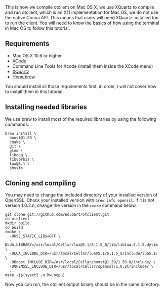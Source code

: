 This is how we compile otclient on Mac OS X, we use XQuartz to compile and run otclient, which is an X11 implementation for Mac OS, we do not use the native Cocoa API. This means that users will need XQuartz installed too to run the client. You will need to know the basics of how using the terminal in Mac OS to follow this tutorial.

## Requirements
* Mac OS X 10.6 or higher
* [XCode](https://developer.apple.com/xcode/) 
* Command Line Tools for Xcode (install them inside the XCode menu)
* [XQuartz](http://xquartz.macosforge.org/landing/)
* [Homebrew](http://mxcl.github.com/homebrew/)

You should install all those requirements first, in order, I will not cover how to install them in this tutorial.

## Installing needed libraries

We use brew to install most of the required libraries by using the following commands:

```
brew install \
  boost@1.59 \
  cmake \
  git \
  glew \
  libogg \
  libvorbis \
  lua@5.1 \
  physfs
```

## Cloning and compiling

You may need to change the included directory of your installed version of OpenSSL. Check your installed version with `brew info openssl`. If it is not version 1.0.2.n, change the version in the `cmake` command below.

```
git clone git://github.com/edubart/otclient.git
cd otclient
mkdir build
cd build
cmake \
  -DUSE_STATIC_LIBS=OFF \
  -DLUA_LIBRARY=/usr/local/Cellar/lua@5.1/5.1.5_8/lib/liblua.5.1.5.dylib \
  -DLUA_INCLUDE_DIR=/usr/local/Cellar/lua@5.1/5.1.5_8/include/lua5.1/ \
  -DBoost_INCLUDE_DIR=/usr/local/Cellar/boost@1.59/1.59.0/include/ \
  -DOPENSSL_INCLUDE_DIR=/usr/local/Cellar/openssl/1.0.2t/include/ \
  ..
make -j$(sysctl -n hw.ncpu)
```

Now you can run, the otclient output binary should be in the same directory.